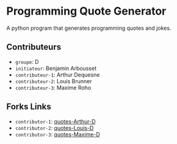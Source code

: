 # Programming Quote Generator

A python program that generates programming quotes and jokes.

## Contributeurs
- `groupe`: D
- `initiateur`: Benjamin Arbousset
- `contributeur-1`: Arthur Dequesne
- `contributeur-2`: Louis Brunner
- `contributeur-3`: Maxime Roho

## Forks Links
- `contributor-1`: [quotes-Arthur-D](https://github.com/ArthurD0/quotes-arthur-D)
- `contributor-2`: [quotes-Louis-D](https://github.com/LeVassalLouis/quotes-louis-D)
- `contributor-3`: [quotes-Maxime-D](https://github.com/MaximeRoho/quotes-maxime-D)
